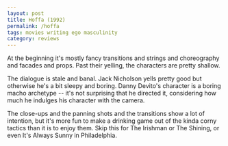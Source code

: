 ```yaml
---
layout: post
title: Hoffa (1992)
permalink: /hoffa
tags: movies writing ego masculinity
category: reviews
---
```


At the beginning it's mostly fancy transitions and strings and choreography and facades and props.
Past their yelling, the characters are pretty shallow.
<!--more-->
The dialogue is stale and banal.
Jack Nicholson yells pretty good but otherwise he's a bit sleepy and boring.
Danny Devito's character is a boring macho archetype -- it's not surprising that he directed it, considering how much he indulges his character with the camera.

The close-ups and the panning shots and the transitions show a lot of intention, but it's more fun to make a drinking game out of the kinda corny tactics than it is to enjoy them.
Skip this for The Irishman or The Shining, or even It's Always Sunny in Philadelphia.